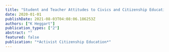 ```yaml
---
title: "Student and Teacher Attitudes to Civics and Citizenship Education"
date: 2020-01-01
publishDate: 2021-08-03T04:08:06.186253Z
authors: ["K Heggart"]
publication_types: ["2"]
abstract: ""
featured: false
publication: "*Activist Citizenship Education*"
---
```


